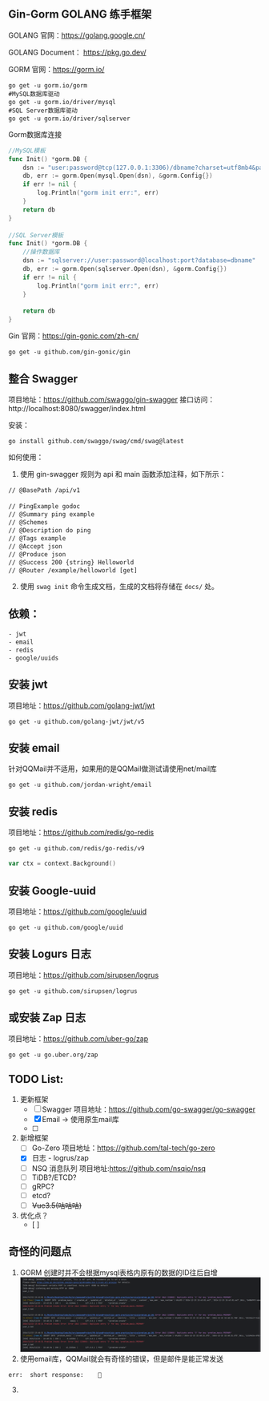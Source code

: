 ## Gin-Gorm GOLANG 练手框架

GOLANG 官网：https://golang.google.cn/

GOLANG Document： https://pkg.go.dev/

GORM 官网：https://gorm.io/
```shell
go get -u gorm.io/gorm
#MySQL数据库驱动
go get -u gorm.io/driver/mysql
#SQL Server数据库驱动
go get -u gorm.io/driver/sqlserver
```
Gorm数据库连接
```go
//MySQL模板
func Init() *gorm.DB {
	dsn := "user:password@tcp(127.0.0.1:3306)/dbname?charset=utf8mb4&parseTime=True&loc=Local"
	db, err := gorm.Open(mysql.Open(dsn), &gorm.Config{})
	if err != nil {
        log.Println("gorm init err:", err)
	}
	return db
}

//SQL Server模板
func Init() *gorm.DB {
    //操作数据库
    dsn := "sqlserver://user:password@localhost:port?database=dbname"
    db, err := gorm.Open(sqlserver.Open(dsn), &gorm.Config{})
    if err != nil {
        log.Println("gorm init err:", err)
    }

    return db
}
```


Gin 官网：https://gin-gonic.com/zh-cn/
```shell
go get -u github.com/gin-gonic/gin
```

## 整合 Swagger

项目地址：https://github.com/swaggo/gin-swagger
接口访问：http://localhost:8080/swagger/index.html

安装：

```shell
go install github.com/swaggo/swag/cmd/swag@latest
```

如何使用：

1. 使用 gin-swagger 规则为 api 和 main 函数添加注释，如下所示：

```
// @BasePath /api/v1

// PingExample godoc
// @Summary ping example
// @Schemes
// @Description do ping
// @Tags example
// @Accept json
// @Produce json
// @Success 200 {string} Helloworld
// @Router /example/helloworld [get]
```

2. 使用 `swag init` 命令生成文档，生成的文档将存储在 `docs/` 处。


## 依赖：
    - jwt
    - email
    - redis
    - google/uuids

## 安装 jwt

项目地址：https://github.com/golang-jwt/jwt

```shell
go get -u github.com/golang-jwt/jwt/v5
```

## 安装 email
针对QQMail并不适用，如果用的是QQMail做测试请使用net/mail库
```shell
go get -u github.com/jordan-wright/email
```

## 安装 redis
项目地址：https://github.com/redis/go-redis

```shell
go get -u github.com/redis/go-redis/v9
```

```go
var ctx = context.Background()

```

## 安装 Google-uuid
项目地址：https://github.com/google/uuid

```shell
go get -u github.com/google/uuid
```

## 安装 Logurs 日志
项目地址：https://github.com/sirupsen/logrus
```shell
go get -u github.com/sirupsen/logrus
```

## 或安装 Zap 日志
项目地址：https://github.com/uber-go/zap
```shell
go get -u go.uber.org/zap
```


## TODO List:

1. 更新框架
   - [ ] Swagger
         项目地址：https://github.com/go-swagger/go-swagger
   - [x] Email -> 使用原生mail库
   - [ ]
2. 新增框架
   - [ ] Go-Zero
   项目地址：https://github.com/tal-tech/go-zero
   - [x] 日志 - logrus/zap
   - [ ] NSQ 消息队列 
   项目地址:https://github.com/nsqio/nsq
   - [ ] TiDB?/ETCD?
   - [ ] gRPC?
   - [ ] etcd?
   - [ ] ~~Vue3.5(咕咕咕)~~
3. 优化点？
   - [ ] 


## 奇怪的问题点

1. GORM 创建时并不会根据mysql表格内原有的数据的ID往后自增
![img.png](img.png)
2. 使用email库，QQMail就会有奇怪的错误，但是邮件是能正常发送
```
err:  short response:    
```
3. 